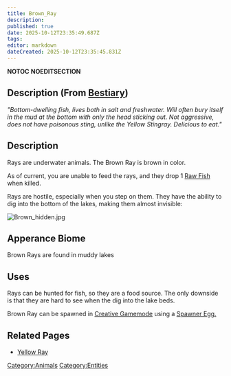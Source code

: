 ```yaml
---
title: Brown_Ray
description: 
published: true
date: 2025-10-12T23:35:49.687Z
tags: 
editor: markdown
dateCreated: 2025-10-12T23:35:45.831Z
---
```


__NOTOC__ __NOEDITSECTION__

## Description (From [Bestiary]( "wikilink"))

*"Bottom-dwelling fish, lives both in salt and freshwater. Will often
bury itself in the mud at the bottom with only the head sticking out.
Not aggressive, does not have poisonous sting, unlike the Yellow
Stingray. Delicious to eat."*

## Description

Rays are underwater animals. The Brown Ray is brown in color.

As of current, you are unable to feed the rays, and they drop 1 [Raw
Fish](http://survivalcraftgame.wikia.com/wiki/Raw_fish) when killed.

Rays are hostile, especially when you step on them. They have the
ability to dig into the bottom of the lakes, making them almost
invisible:

![Brown_hidden.jpg](Brown_hidden.jpg "Brown_hidden.jpg")

## Apperance Biome

Brown Rays are found in muddy lakes

## Uses

Rays can be hunted for fish, so they are a food source. The only
downside is that they are hard to see when the dig into the lake beds.

Brown Ray can be spawned in [Creative
Gamemode](http://survivalcraftgame.wikia.com/wiki/Creative_Gamemode)
using a [Spawner
Egg.](http://survivalcraftgame.wikia.com/wiki/Creative_Eggs)

## Related Pages

  - [Yellow Ray](Yellow_Ray "wikilink")

[Category:Animals](Category:Animals "wikilink")
[Category:Entities](Category:Entities "wikilink")